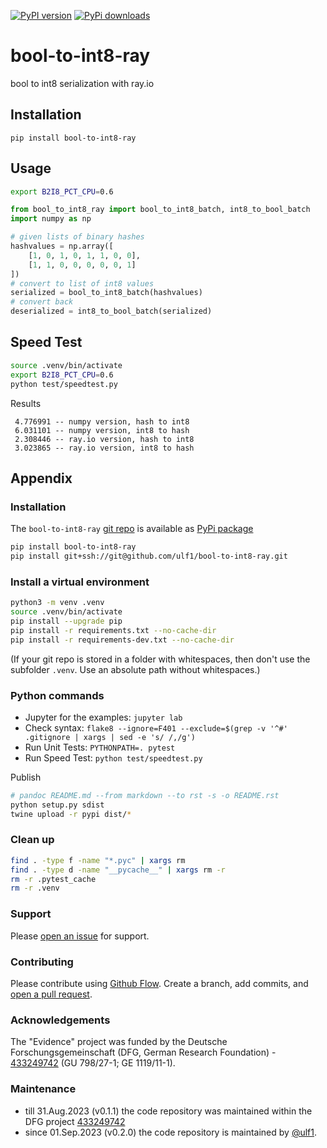 [![PyPI version](https://badge.fury.io/py/bool-to-int8-ray.svg)](https://badge.fury.io/py/bool-to-int8-ray)
[![PyPi downloads](https://img.shields.io/pypi/dm/bool-to-int8-ray)](https://img.shields.io/pypi/dm/bool-to-int8-ray)

# bool-to-int8-ray
bool to int8 serialization with ray.io

## Installation

```
pip install bool-to-int8-ray
```

## Usage

```sh
export B2I8_PCT_CPU=0.6
```

```py
from bool_to_int8_ray import bool_to_int8_batch, int8_to_bool_batch
import numpy as np

# given lists of binary hashes
hashvalues = np.array([
    [1, 0, 1, 0, 1, 1, 0, 0],
    [1, 1, 0, 0, 0, 0, 0, 1]
])
# convert to list of int8 values
serialized = bool_to_int8_batch(hashvalues)
# convert back
deserialized = int8_to_bool_batch(serialized)
```

## Speed Test

```sh
source .venv/bin/activate
export B2I8_PCT_CPU=0.6
python test/speedtest.py
```

Results
```
 4.776991 -- numpy version, hash to int8
 6.031101 -- numpy version, int8 to hash
 2.308446 -- ray.io version, hash to int8
 3.023865 -- ray.io version, int8 to hash
```

## Appendix

### Installation
The `bool-to-int8-ray` [git repo](http://github.com/ulf1/bool-to-int8-ray) is available as [PyPi package](https://pypi.org/project/bool-to-int8-ray)

```sh
pip install bool-to-int8-ray
pip install git+ssh://git@github.com/ulf1/bool-to-int8-ray.git
```

### Install a virtual environment

```sh
python3 -m venv .venv
source .venv/bin/activate
pip install --upgrade pip
pip install -r requirements.txt --no-cache-dir
pip install -r requirements-dev.txt --no-cache-dir
```

(If your git repo is stored in a folder with whitespaces, then don't use the subfolder `.venv`. Use an absolute path without whitespaces.)

### Python commands

* Jupyter for the examples: `jupyter lab`
* Check syntax: `flake8 --ignore=F401 --exclude=$(grep -v '^#' .gitignore | xargs | sed -e 's/ /,/g')`
* Run Unit Tests: `PYTHONPATH=. pytest`
* Run Speed Test: `python test/speedtest.py`

Publish

```sh
# pandoc README.md --from markdown --to rst -s -o README.rst
python setup.py sdist 
twine upload -r pypi dist/*
```

### Clean up 

```sh
find . -type f -name "*.pyc" | xargs rm
find . -type d -name "__pycache__" | xargs rm -r
rm -r .pytest_cache
rm -r .venv
```


### Support
Please [open an issue](https://github.com/ulf1/bool-to-int8-ray/issues/new) for support.


### Contributing
Please contribute using [Github Flow](https://guides.github.com/introduction/flow/). Create a branch, add commits, and [open a pull request](https://github.com/ulf1/bool-to-int8-ray/compare/).

### Acknowledgements
The "Evidence" project was funded by the Deutsche Forschungsgemeinschaft (DFG, German Research Foundation) - [433249742](https://gepris.dfg.de/gepris/projekt/433249742) (GU 798/27-1; GE 1119/11-1).

### Maintenance
- till 31.Aug.2023 (v0.1.1) the code repository was maintained within the DFG project [433249742](https://gepris.dfg.de/gepris/projekt/433249742)
- since 01.Sep.2023 (v0.2.0) the code repository is maintained by [@ulf1](https://github.com/ulf1).

